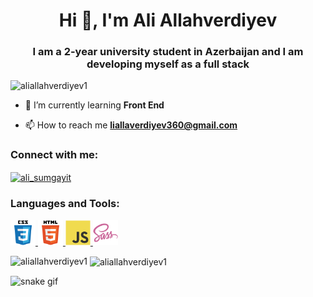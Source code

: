 
<h1 align="center">Hi 👋, I'm Ali Allahverdiyev</h1>
<h3 align="center">I am a 2-year university student in Azerbaijan and I am developing myself as a full stack</h3>

<p align="left"> <img src="https://komarev.com/ghpvc/?username=aliallahverdiyev1&label=Profile%20views&color=0e75b6&style=flat" alt="aliallahverdiyev1" /> </p>

- 🌱 I’m currently learning **Front End**

- 📫 How to reach me **liallaverdiyev360@gmail.com**

<h3 align="left">Connect with me:</h3>
<p align="left">
<a href="https://instagram.com/ali_sumgayit" target="blank"><img align="center" src="https://raw.githubusercontent.com/rahuldkjain/github-profile-readme-generator/master/src/images/icons/Social/instagram.svg" alt="ali_sumgayit" height="30" width="40" /></a>
</p>

<h3 align="left">Languages and Tools:</h3>
<p align="left"> <a href="https://www.w3schools.com/css/" target="_blank" rel="noreferrer"> <img src="https://raw.githubusercontent.com/devicons/devicon/master/icons/css3/css3-original-wordmark.svg" alt="css3" width="40" height="40"/> </a> <a href="https://www.w3.org/html/" target="_blank" rel="noreferrer"> <img src="https://raw.githubusercontent.com/devicons/devicon/master/icons/html5/html5-original-wordmark.svg" alt="html5" width="40" height="40"/> </a> <a href="https://developer.mozilla.org/en-US/docs/Web/JavaScript" target="_blank" rel="noreferrer"> <img src="https://raw.githubusercontent.com/devicons/devicon/master/icons/javascript/javascript-original.svg" alt="javascript" width="40" height="40"/> </a> <a href="https://sass-lang.com" target="_blank" rel="noreferrer"> <img src="https://raw.githubusercontent.com/devicons/devicon/master/icons/sass/sass-original.svg" alt="sass" width="40" height="40"/> </a> </p>

<p><img align="left" src="https://github-readme-stats.vercel.app/api/top-langs?username=aliallahverdiyev1&show_icons=true&locale=en&layout=compact" alt="aliallahverdiyev1" /></p>

<p>&nbsp;<img align="center" src="https://github-readme-stats.vercel.app/api?username=aliallahverdiyev1&show_icons=true&locale=en" alt="aliallahverdiyev1" /></p>


![snake gif](https://github.com/AliAllahverdiyev1/blob/output/github-contribution-grid-snake.gif)

